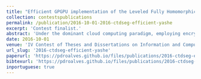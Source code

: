 ```yaml
---
title: "Efficient GPGPU implementation of the Leveled Fully Homomorphic Encryption scheme YASHE"
collection: contestspublications
permalink: /publication/2016-10-01-2016-ctdseg-efficient-yashe
excerpt: 'Contest finalist.'
abstract: 'Under the dominant cloud computing paradigm, employing encryption for data storage and transport may not be enough for assurance of secrecy, because the data owner has no real control over the processing hardware. This way,security guarantees should also be extended to data processing.  Homomorphic encryption schemes are natural candidates for computation over encrypted data in the cloud, since they are able to satisfy all security requirements imposed by that environment. This work investigates strategies to efficiently implement the leveled fully homomorphic scheme YASHE on GPGPUs. As result of this research, the CUYASHE library was developed and made available to the community.  In particular, it presents a speedup between 6 and 35 times for homomorphic multiplication. This operation is performance-critical for evaluating any function over encrypted data, demonstrating that GPGPUs are an appropriate technology for bootstrapping privacy-preserving cloud computing environments.'
date: 2016-10-01
venue: 'IV Contest of Theses and Dissertations on Information and Computational Systems Security '
url_slug: '2016-ctdseg-efficient-yashe'
paperurl: 'https://pdroalves.github.io/files/publications/2016-ctdseg-efficient-yashe.pdf'
bibtexurl: 'https://pdroalves.github.io/files/publications/2016-ctdseg-efficient-yashe.pdf'
inportuguese: true
---
```


